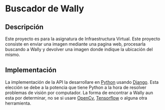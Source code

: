 # Buscador de Wally
## Descripción
Este proyecto es para la asignatura de Infraestructura Virtual. Este proyecto consiste en enviar una imagen mediante una pagina web, procesarla buscando a Wally y devolver una imagen donde indique la ubicación del mismo. 
## Implementación
La implementación de la API la desarrollare en [Python](https://www.python.org) usando [Django](www.djangoproject.com). Esta elección se debe a la potencia que tiene Python a la hora de resolver problemas de visión por computador. La forma de encontrar a Wally aun esta por determinar, no se si usare [OpenCv](https://opencv.org/), [Tensorflow](https://www.tensorflow.org/) o alguna otra herramienta.
